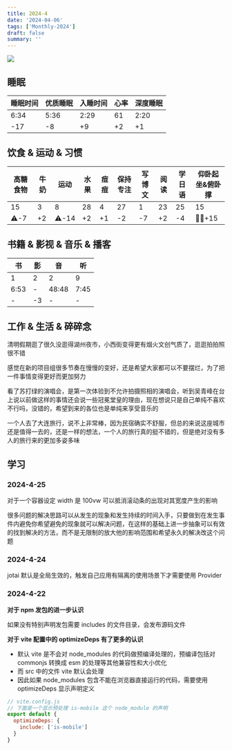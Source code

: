 ```yaml
---
title: 2024-4
date: '2024-04-06'
tags: ['Monthly-2024']
draft: false
summary: ''
---
```



![](https://cdn.jsdelivr.net/gh/klaaay/pbed1@master/uPic/keishi_sakurai-20231229_204425-413376993_622141553312119_2943054135544095128_n.jpeg)

<TOCInlineWithSticky toc={props.toc} />

## 睡眠

| 睡眠时间 | 优质睡眠 | 入睡时间 | 心率 | 深度睡眠 |
| -------- | -------- | -------- | ---- | -------- |
| 6:34     | 5:36     | 2:29     | 61   | 2:20     |
| -17      | -8       | +9       | +2   | +1       |


## 饮食 & 运动 & 习惯

| 高糖食物 | 牛奶 | 运动 | 水果 | 痘痘 | 保持专注 | 写博文 | 阅读 | 学日语 | 仰卧起坐&俯卧撑 |
| -------- | ---- | ---- | ---- | ---- | -------- | ------ | ---- | ------ | --------------- |
| 15       | 3    | 8    | 28   | 4    | 27       | 1      | 23   | 25     | 15              |
| ⚠️-7      | +2   | ⚠️-14 | +2   | +1   | -2       | -7     | +2   | -4     | 👍🏻+15            |

## 书籍 & 影视 & 音乐 & 播客

| 书   | 影  | 音    | 听   |
| ---- | --- | ----- | ---- |
| 1    | 2   | 2     | 9    |
| 6:53 | -   | 48:48 | 7:45 |
| -    | -3  | -     | -    |

## 工作 & 生活 & 碎碎念

清明假期逛了很久没逛得湖州夜市，小西街变得更有烟火文创气质了，逛逛拍拍照很不错

感觉在新的项目组很多节奏在慢慢的变好，还是希望大家都可以不要摆烂，为了把一件事情变得更好而更加努力

看了苏打绿的演唱会，是第一次体验到不允许拍摄照相的演唱会，听到吴青峰在台上说以前做这样的事情还会说一些冠冕堂皇的理由，现在想说只是自己单纯不喜欢不行吗，没错的，希望到来的各位也是单纯来享受音乐的

一个人去了大连旅行，说不上非常棒，因为民宿确实不舒服，但总的来说这座城市还是值得一去的，还是一样的想法，一个人的旅行真的挺不错的，但是绝对没有多人的旅行来的更加多姿多味

## 学习

### 2024-4-25

对于一个容器设定 width 是 100vw 可以抵消滚动条的出现对其宽度产生的影响

很多问题的解决思路可以从发生的现象和发生持续的时间入手，只要做到在发生事件内避免你希望避免的现象就可以解决问题，在这样的基础上进一步抽象可以有效的找到解决的方法，而不是无限制的放大他的影响范围和希望永久的解决改这个问题

### 2024-4-24

jotai 默认是全局生效的，触发自己应用有隔离的使用场景下才需要使用 Provider

### 2024-4-22

**对于 npm 发包的进一步认识**

如果没有特别声明发包需要 includes 的文件目录，会发布源码文件

**对于 vite 配置中的 optimizeDeps 有了更多的认识**

+ 默认 vite 是不会对 node_modules 的代码做预编译处理的，预编译包括对 commonjs 转换成 esm 的处理等其他兼容性和大小优化
+ 而 src 中的文件 vite 默认会处理
+ 因此如果 node_modules 包含不能在浏览器直接运行的代码，需要使用 optimizeDeps 显示声明定义

```js
// vite.config.js
// 下面是一个显示预处理 is-mobile 这个 node_module 的声明
export default {
  optimizeDeps: {
    include: ['is-mobile']
  }
}
```